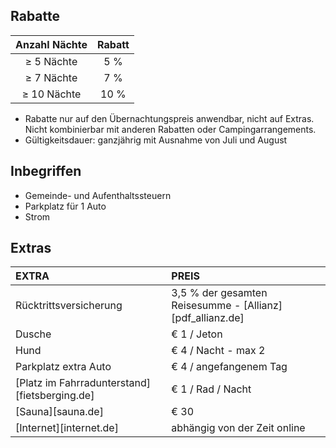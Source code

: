 
## Rabatte

Anzahl Nächte  | Rabatt       
:-------------:|:-----------:|
≥ 5 Nächte     | 5 %             
≥ 7 Nächte     | 7 %                  
≥ 10 Nächte    | 10 %                         

- Rabatte nur auf den Übernachtungspreis anwendbar, nicht auf Extras. Nicht kombinierbar mit anderen Rabatten oder Campingarrangements.
- Gültigkeitsdauer: ganzjährig mit Ausnahme von Juli und August


## Inbegriffen

- Gemeinde- und Aufenthaltssteuern
- Parkplatz für 1 Auto
- Strom

## Extras

EXTRA             | PREIS 
:------------------|:-----------|
Rücktrittsversicherung| 3,5 % der gesamten Reisesumme - [Allianz][pdf_allianz.de] 
Dusche       | € 1 / Jeton
Hund              | € 4 / Nacht - max 2 
Parkplatz extra Auto  | € 4 / angefangenem Tag
[Platz im Fahrradunterstand][fietsberging.de]| € 1 / Rad / Nacht
[Sauna][sauna.de]   | € 30
[Internet][internet.de]| abhängig von der Zeit online
